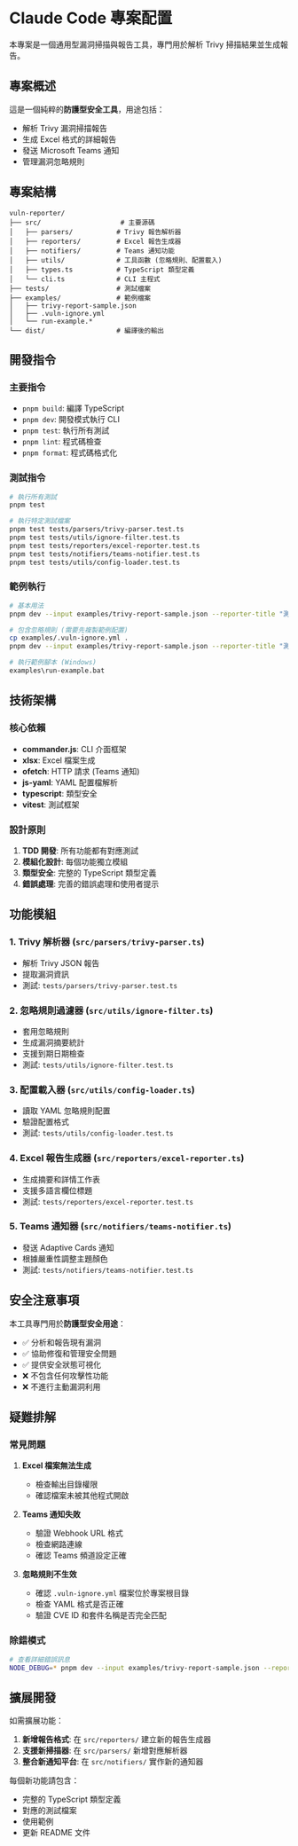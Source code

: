 # Claude Code 專案配置

本專案是一個通用型漏洞掃描與報告工具，專門用於解析 Trivy 掃描結果並生成報告。

## 專案概述

這是一個純粹的**防護型安全工具**，用途包括：
- 解析 Trivy 漏洞掃描報告
- 生成 Excel 格式的詳細報告
- 發送 Microsoft Teams 通知
- 管理漏洞忽略規則

## 專案結構

```
vuln-reporter/
├── src/                    # 主要源碼
│   ├── parsers/           # Trivy 報告解析器
│   ├── reporters/         # Excel 報告生成器
│   ├── notifiers/         # Teams 通知功能
│   ├── utils/             # 工具函數 (忽略規則、配置載入)
│   ├── types.ts           # TypeScript 類型定義
│   └── cli.ts             # CLI 主程式
├── tests/                 # 測試檔案
├── examples/              # 範例檔案
│   ├── trivy-report-sample.json
│   ├── .vuln-ignore.yml
│   └── run-example.*
└── dist/                  # 編譯後的輸出
```

## 開發指令

### 主要指令
- `pnpm build`: 編譯 TypeScript
- `pnpm dev`: 開發模式執行 CLI
- `pnpm test`: 執行所有測試
- `pnpm lint`: 程式碼檢查
- `pnpm format`: 程式碼格式化

### 測試指令
```bash
# 執行所有測試
pnpm test

# 執行特定測試檔案
pnpm test tests/parsers/trivy-parser.test.ts
pnpm test tests/utils/ignore-filter.test.ts
pnpm test tests/reporters/excel-reporter.test.ts
pnpm test tests/notifiers/teams-notifier.test.ts
pnpm test tests/utils/config-loader.test.ts
```

### 範例執行
```bash
# 基本用法
pnpm dev --input examples/trivy-report-sample.json --reporter-title "測試報告"

# 包含忽略規則 (需要先複製範例配置)
cp examples/.vuln-ignore.yml .
pnpm dev --input examples/trivy-report-sample.json --reporter-title "測試報告 (套用忽略規則)"

# 執行範例腳本 (Windows)
examples\run-example.bat
```

## 技術架構

### 核心依賴
- **commander.js**: CLI 介面框架
- **xlsx**: Excel 檔案生成
- **ofetch**: HTTP 請求 (Teams 通知)
- **js-yaml**: YAML 配置檔解析
- **typescript**: 類型安全
- **vitest**: 測試框架

### 設計原則
1. **TDD 開發**: 所有功能都有對應測試
2. **模組化設計**: 每個功能獨立模組
3. **類型安全**: 完整的 TypeScript 類型定義
4. **錯誤處理**: 完善的錯誤處理和使用者提示

## 功能模組

### 1. Trivy 解析器 (`src/parsers/trivy-parser.ts`)
- 解析 Trivy JSON 報告
- 提取漏洞資訊
- 測試: `tests/parsers/trivy-parser.test.ts`

### 2. 忽略規則過濾器 (`src/utils/ignore-filter.ts`)
- 套用忽略規則
- 生成漏洞摘要統計
- 支援到期日期檢查
- 測試: `tests/utils/ignore-filter.test.ts`

### 3. 配置載入器 (`src/utils/config-loader.ts`)
- 讀取 YAML 忽略規則配置
- 驗證配置格式
- 測試: `tests/utils/config-loader.test.ts`

### 4. Excel 報告生成器 (`src/reporters/excel-reporter.ts`)
- 生成摘要和詳情工作表
- 支援多語言欄位標題
- 測試: `tests/reporters/excel-reporter.test.ts`

### 5. Teams 通知器 (`src/notifiers/teams-notifier.ts`)
- 發送 Adaptive Cards 通知
- 根據嚴重性調整主題顏色
- 測試: `tests/notifiers/teams-notifier.test.ts`

## 安全注意事項

本工具專門用於**防護型安全用途**：
- ✅ 分析和報告現有漏洞
- ✅ 協助修復和管理安全問題
- ✅ 提供安全狀態可視化
- ❌ 不包含任何攻擊性功能
- ❌ 不進行主動漏洞利用

## 疑難排解

### 常見問題

1. **Excel 檔案無法生成**
   - 檢查輸出目錄權限
   - 確認檔案未被其他程式開啟

2. **Teams 通知失敗**
   - 驗證 Webhook URL 格式
   - 檢查網路連線
   - 確認 Teams 頻道設定正確

3. **忽略規則不生效**
   - 確認 `.vuln-ignore.yml` 檔案位於專案根目錄
   - 檢查 YAML 格式是否正確
   - 驗證 CVE ID 和套件名稱是否完全匹配

### 除錯模式
```bash
# 查看詳細錯誤訊息
NODE_DEBUG=* pnpm dev --input examples/trivy-report-sample.json --reporter-title "除錯測試"
```

## 擴展開發

如需擴展功能：

1. **新增報告格式**: 在 `src/reporters/` 建立新的報告生成器
2. **支援新掃描器**: 在 `src/parsers/` 新增對應解析器
3. **整合新通知平台**: 在 `src/notifiers/` 實作新的通知器

每個新功能請包含：
- 完整的 TypeScript 類型定義
- 對應的測試檔案
- 使用範例
- 更新 README 文件